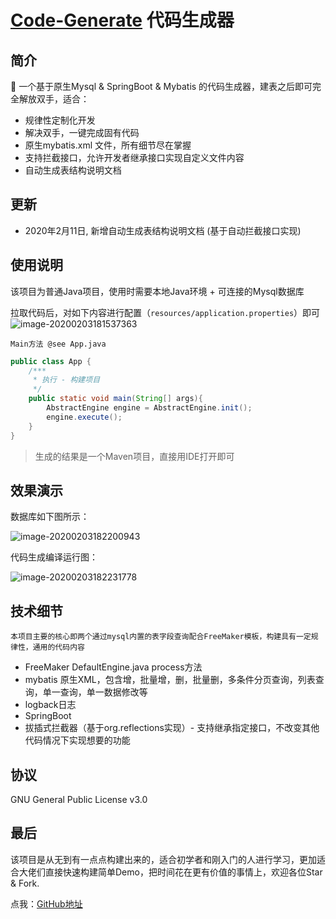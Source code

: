 #  [Code-Generate](https://github.com/kkzhilu/Code-Generate) 代码生成器

## 简介

 🚀  一个基于原生Mysql & SpringBoot & Mybatis 的代码生成器，建表之后即可完全解放双手，适合：

- 规律性定制化开发
- 解决双手，一键完成固有代码
- 原生mybatis.xml 文件，所有细节尽在掌握
- 支持拦截接口，允许开发者继承接口实现自定义文件内容
- 自动生成表结构说明文档


## 更新
- 2020年2月11日, 新增自动生成表结构说明文档 (基于自动拦截接口实现)


## 使用说明

该项目为普通Java项目，使用时需要本地Java环境 + 可连接的Mysql数据库

拉取代码后，对如下内容进行配置（```resources/application.properties```）即可
![image-20200203181537363](https://raw.githubusercontent.com/kkzhilu/Code-Generate/master/img/1.png)



```Main方法 @see App.java```

```java
public class App {
    /***
     * 执行 - 构建项目
     */
    public static void main(String[] args){
        AbstractEngine engine = AbstractEngine.init();
        engine.execute();
    }
}
```

> 生成的结果是一个Maven项目，直接用IDE打开即可



## 效果演示

数据库如下图所示：

![image-20200203182200943](https://raw.githubusercontent.com/kkzhilu/Code-Generate/master/img/2.png)



代码生成编译运行图：

![image-20200203182231778](https://raw.githubusercontent.com/kkzhilu/Code-Generate/master/img/3.png)



## 技术细节

```本项目主要的核心即两个通过mysql内置的表字段查询配合FreeMaker模板，构建具有一定规律性，通用的代码内容```

- FreeMaker  DefaultEngine.java process方法
- mybatis 原生XML，包含增，批量增，删，批量删，多条件分页查询，列表查询，单一查询，单一数据修改等
- logback日志
- SpringBoot
- 拔插式拦截器（基于org.reflections实现）- 支持继承指定接口，不改变其他代码情况下实现想要的功能


## 协议

GNU General Public License v3.0



## 最后

该项目是从无到有一点点构建出来的，适合初学者和刚入门的人进行学习，更加适合大佬们直接快速构建简单Demo，把时间花在更有价值的事情上，欢迎各位Star & Fork.



点我：[GitHub地址]( https://github.com/kkzhilu/Code-Generate/tree/master )
